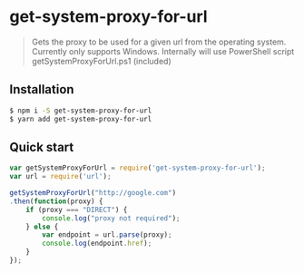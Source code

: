 # get-system-proxy-for-url

>  Gets the proxy to be used for a given url from the operating system.  Currently only supports Windows.  Internally will use PowerShell script getSystemProxyForUrl.ps1 (included)

## Installation
```bash
$ npm i -S get-system-proxy-for-url
$ yarn add get-system-proxy-for-url
```

## Quick start
```javascript
var getSystemProxyForUrl = require('get-system-proxy-for-url');
var url = require('url');

getSystemProxyForUrl("http://google.com")
.then(function(proxy) {
    if (proxy === "DIRECT") {
        console.log("proxy not required");
    } else {
        var endpoint = url.parse(proxy);
        console.log(endpoint.href);
    }
});
```